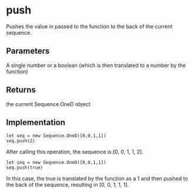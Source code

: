 # push

Pushes the value in passed to the function to the back of the current sequence.


## Parameters
A single number or a boolean (which is then translated to a number by the function)


## Returns
the current Sequence.OneD object

## Implementation

```
let seq = new Sequence.OneD([0,0,1,1])
seq.push(2)
```

After calling this operation, the sequence is [0, 0, 1, 1, 2]. 


```
let seq = new Sequence.OneD([0,0,1,1])
seq.push(true)
```
In this case, the true is translated by the function as a 1 and then pushed to the back of the sequence, resulting in [0, 0, 1, 1, 1]. 



